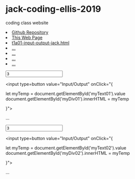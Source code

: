 # jack-coding-ellis-2019
coding class website

<li><a href="https://github.com/Jack080808/jack-coding-ellis-2019">Github Repository</a>
<li><a href="https://jack080808.github.io/jack-coding-ellis-2019/public">This Web Page</a>
<li><a href="t1a01-input-output-jack.html">t1a01-input-output-jack.html</a>
<li><a href="...">...</a>
<li><a href="...">...</a>
<li><a href="...">...</a>
<li><a href="...">...</a>

<input type=text id="myText01" value="3"><br>

<input type=button value="Input/Output" onClick="{

  let myTemp = document.getElementById('myText01').value
  document.getElementById('myDiv01').innerHTML = myTemp

}">

<div id="myDiv01">...</div>

<input type=text id="myText02" value="3"><br>

<input type=button value="Input/Output" onClick="{

  let myTemp = document.getElementById('myText02').value
  document.getElementById('myDiv02').innerHTML = myTemp

}">

<div id="myDiv02">...</div>
